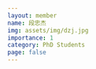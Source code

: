 ```yaml
---
layout: member
name: 段忠杰
img: assets/img/dzj.jpg
importance: 1
category: PhD Students
page: false
---
```



